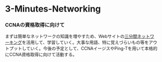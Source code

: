 # 3-Minutes-Networking
### CCNAの資格取得に向けて
まずは簡単なネットワークの知識を増やすため、Webサイトの[三分間ネットワーキング](http://www5e.biglobe.ne.jp/aji/3min/index.html)を活用して、学習していく。大事な用語、特に覚えづらいもの等をアウトプットしていく。今後の予定として、CCNAイージスやPing-Tを用いて本格的にCCNA資格取得に向けて活動する。
